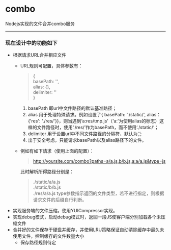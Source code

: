 combo
=====


Nodejs实现的文件合并combo服务

---

### 现在设计中的功能如下

- 根据请求URL合并相应文件
	- URL规则可配置，具体参数有：  

		> {  
		> 	basePath: '',  
		>	alias: {},  
		>	delimiter: ''  
		> }  

		1. basePath 即url中文件路径的默认基准路径；  
		2. alias 用于处理特殊请求。例如设置了{ basePath: './static/', alias： {'res': './res/'}}，则当遇到‘a:res/tmp.js’（‘a:’为使用alias的标志）这样的文件路径时，使用‘./res/’作为basePath，而不使用‘./static/’；  
		3. delimiter 用于设置url中不同文件路径的分隔符，默认为‘,’;  
        4. 出于安全考虑，只能请求basePath以及alias路径下的文件。  
	- 例如有如下请求（使用上面的配置）：
		> http://yoursite.com/combo?paths=a/a.js,b/b.js,a:a/a.js&type=js  

		此时解析所得路径分别是：
		> ./static/a/a.js  
		> ./static/b/b.js  
		> ./res/a/a.js
        type参数指示返回的文件类型，若不进行指定，则根据请求文件的后缀自行判断。
- 实现服务端的文件压缩。使用YUICompressor实现。
- 实现debug模式，启动debug模式时，返回一段JS使客户端分别加载各个未压缩文件
- 合并好的文件保存于硬盘并缓存，并使用LRU策略保证自动清除缓存中最久未使用文件，控制缓存的文件数量大小
    - 保存路径规则待定
